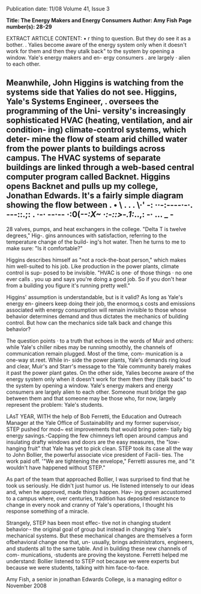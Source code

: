 Publication date: 11/08
Volume 41, Issue 3

**Title: The Energy Makers and Energy Consumers**
**Author: Amy Fish**
**Page number(s): 28-29**

EXTRACT ARTICLE CONTENT:
• 
r 
thing to question. But they do see it as a 
bother. 
. 
Yalies become aware of the 
energy system only when it 
doesn't work for them 
and 
then they utalk back" to the 
system by opening a window. 
Yale's energy makers and en-
ergy consumers . are largely · 
alien to each other. 


Meanwhile, John Higgins is watching 
from the systems side that Yalies do not 
see. Higgins, Yale's Systems Engineer, . 
oversees the programming of the Uni-
versity's increasingly sophisticated HVAC 
(heating, ventilation, and air condition-
ing) climate-control systems, which deter-
mine the flow of steam arid chilled water 
from the power plants to buildings across 
campus. The HVAC systems of separate 
buildings are linked through a web-based 
central computer program called Backnet. 
Higgins opens Backnet and pulls up my 
college, Jonathan Edwards. It's a fairly 
simple diagram showing the flow between 
. • 
\ 
. . . 
\·' 
-: 
··-:----·-·. 
---::.;: 
. ·-· 
--·--
·:0(_--:X~ ·:-::>-.1:_..,: 
-· ... _ -
-
28 
valves, pumps, and heat exchangers in the 
college. "Delta T is twelve degrees," Hig-. 
gins announces with satisfaction, referring 
to the temperature change of the build-
ing's hot water. Then he turns to me to 
make sure: "Is it comfortable?" 


Higgins describes himself as "not a 
rock-the-boat person," which makes him 
well-suited to his job. Like production in 
the power plants, climate control is sup-
posed to be invisible. "HVAC is one· of 
those things · no one ever calls . you up 
and says you're doing a good job. So if you 
don't hear from a building you figure it's 
running pretty well." 


Higgins' assumption is understandable, 
but is it valid? As long as Yale's energy en-
gineers keep doing their job, the enormoq,s 
costs and emissions associated with energy 
consumption will remain invisible to those 
whose behavior determines demand and 
thus dictates the mechanics of building 
control. But how can the mechanics side 
talk back and change this behavior? 


The question points · to a truth that 
echoes in the words of Muir and others: 
while Yale's chiller nibes may be running 
smoothly, the channels of communication 
remain plugged. Most of the time, com-
munication is a one-way st.reet. While in-
side the power plants, Yale's demands ring 
loud and clear, Muir's and Starr's message 
to the Yale community barely makes it past 
the power plant gates. On the other side, 
Yalies become aware of the energy system 
only when it doesn't work for them 
then they ((talk back" to the system by 
opening a window. Yale's energy makers 
and energy consumers are largely alien to 
each other. Someone must bridge the gap 
between them 
and that someone may be 
those who, for now, largely represent the 
problem: Yale's students. 


LAsT YEAR, WITH the help of Bob Ferretti, 
the Education and Outreach Manager at 
the Yale Office of Sustainability and my 
former supervisor,· STEP pushed for mod~ 
est improvements that would bring poten-
tially big energy savings.-Capping the few 
chimneys left open around campus and 
insulating drafty windows and doors are 
the easy measures, the "low-hanging fruit" 
that Yale has yet to pick clean. STEP took 
its case all the way to John Bollier, the 
powerful associate vice president of Facili-
ties. The work paid off. '"We are tightening 
the envelope," Ferretti assures me, and "it 
wouldn't have happened without STEP." 


As part of the team that approached 
Bollier, I was surprised to find that he took 
us seriously. He didn't just humor us. He 
listened intensely to our ideas and, when 
he approved, made things happen. Hav-
ing grown accustomed to a campus where, 
over centuries, tradition has deposited 
resistance to change in every nook and 
cranny of Yale's operations, I thought his 
response something of a miracle. 


Strangely, STEP has been most effec-
tive not in changing student behavior·-
the original goal of group 
but instead 
in changing Yale's mechanical systems. But 
these mechanical changes are themselves a 
form ofbehavioral change 
one that, un-
usually, brings administrators, engineers, 
and students all to the same table. And 
in building these new channels of com-
munications, ·students are proving the 
keystone. Ferretti helped me understand: 
Bollier listened to STEP not because we 
were experts but because we were students, 
talking with him face-to-face. 


Amy Fish, a senior in jonathan 
Edwards College, is a 
managing editor o 
November 2008
